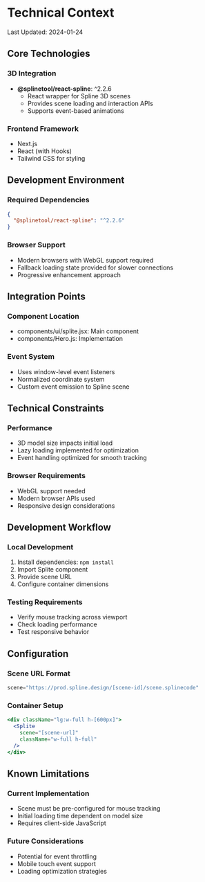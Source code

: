 # Technical Context
Last Updated: 2024-01-24

## Core Technologies

### 3D Integration
- **@splinetool/react-spline**: ^2.2.6
  - React wrapper for Spline 3D scenes
  - Provides scene loading and interaction APIs
  - Supports event-based animations

### Frontend Framework
- Next.js
- React (with Hooks)
- Tailwind CSS for styling

## Development Environment

### Required Dependencies
```json
{
  "@splinetool/react-spline": "^2.2.6"
}
```

### Browser Support
- Modern browsers with WebGL support required
- Fallback loading state provided for slower connections
- Progressive enhancement approach

## Integration Points

### Component Location
- components/ui/splite.jsx: Main component
- components/Hero.js: Implementation

### Event System
- Uses window-level event listeners
- Normalized coordinate system
- Custom event emission to Spline scene

## Technical Constraints

### Performance
- 3D model size impacts initial load
- Lazy loading implemented for optimization
- Event handling optimized for smooth tracking

### Browser Requirements
- WebGL support needed
- Modern browser APIs used
- Responsive design considerations

## Development Workflow

### Local Development
1. Install dependencies: `npm install`
2. Import Splite component
3. Provide scene URL
4. Configure container dimensions

### Testing Requirements
- Verify mouse tracking across viewport
- Check loading performance
- Test responsive behavior

## Configuration

### Scene URL Format
```javascript
scene="https://prod.spline.design/[scene-id]/scene.splinecode"
```

### Container Setup
```jsx
<div className="lg:w-full h-[600px]">
  <Splite 
    scene="[scene-url]"
    className="w-full h-full"
  />
</div>
```

## Known Limitations

### Current Implementation
- Scene must be pre-configured for mouse tracking
- Initial loading time dependent on model size
- Requires client-side JavaScript

### Future Considerations
- Potential for event throttling
- Mobile touch event support
- Loading optimization strategies
